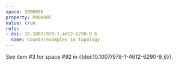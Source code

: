 ```yaml
---
space: S000090
property: P000005
value: true
refs:
- doi: 10.1007/978-1-4612-6290-9_6
  name: Counterexamples in Topology
---
```


See item #3 for space #92 in {{doi:10.1007/978-1-4612-6290-9_6}}.
